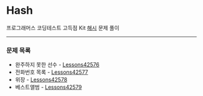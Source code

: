 # Hash 
프로그래머스 코딩테스트 고득점 Kit [해시](https://programmers.co.kr/learn/courses/30/parts/12077) 문제 풀이

---

### 문제 목록

- 완주하지 못한 선수 - [Lessons42576](https://github.com/StudyForCoding/Programmers/tree/master/Hash/Lessons42576/README.md)
- 전화번호 목록 - [Lessons42577](https://github.com/StudyForCoding/Programmers/tree/master/Hash/Lessons42577/README.md)
- 위장 - [Lessons42578](https://github.com/StudyForCoding/Programmers/tree/master/Hash/Lessons42578/README.md)
- 베스트앨범 - [Lessons42579](https://github.com/StudyForCoding/Programmers/tree/master/Hash/Lessons42579/README.md)

